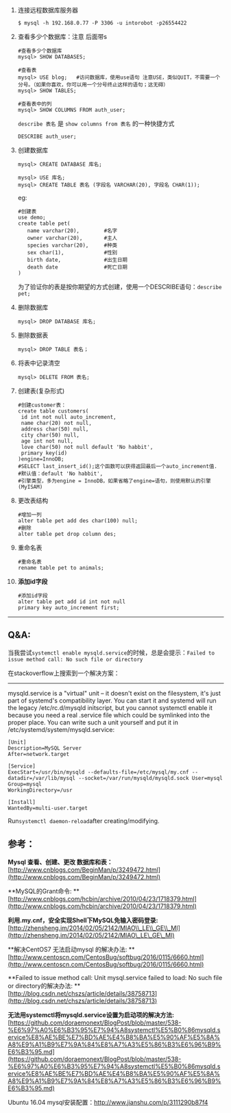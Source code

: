 1. 连接远程数据库服务器

   `$ mysql -h 192.168.0.77 -P 3306 -u intorobot -p26554422`

2. 查看多少个数据库：注意 后面带s

   ```
   #查看多少个数据库
   mysql> SHOW DATABASES;
   ```

   ```
   #查看表
   mysql> USE blog;   #访问数据库，使用use语句 注意USE，类似QUIT，不需要一个分号。（如果你喜欢，你可以用一个分号终止这样的语句；这无碍）
   mysql> SHOW TABLES;
   ```

   ```
   #查看表中的列
   mysql> SHOW COLUMNS FROM auth_user;
   ```

   `describe 表名` 是 `show columns from 表名` 的一种快捷方式

   ```
   DESCRIBE auth_user;
   ```

3. 创建数据库

   ```
   mysql> CREATE DATABASE 库名;
   ```

   ```
   mysql> USE 库名;
   mysql> CREATE TABLE 表名 (字段名 VARCHAR(20), 字段名 CHAR(1));
   ```

   eg:

   ```
   #创建表
   use demo;
   create table pet(
      name varchar(20),        #名字
      owner varchar(20),       #主人
      species varchar(20),     #种类
      sex char(1),             #性别
      birth date,              #出生日期
      death date               #死亡日期
   )
   ```

   为了验证你的表是按你期望的方式创建，使用一个DESCRIBE语句：`describe pet;`

4. 删除数据库

   ```
   mysql> DROP DATABASE 库名;
   ```

5. 删除数据表

   ```
   mysql> DROP TABLE 表名；
   ```

6. 将表中记录清空

   ```
   mysql> DELETE FROM 表名;
   ```

7. 创建表\(复杂形式\)

   ```
   #创建customer表：
   create table customers(
    id int not null auto_increment,
    name char(20) not null,
    address char(50) null,
    city char(50) null,
    age int not null,
    love char(50) not null default 'No habbit',
    primary key(id)
   )engine=InnoDB;
   #SELECT last_insert_id();这个函数可以获得返回最后一个auto_increment值.
   #默认值：default 'No habbit',
   #引擎类型，多为engine = InnoDB，如果省略了engine=语句，则使用默认的引擎(MyISAM)
   ```

8. 更改表结构

   ```
   #增加一列
   alter table pet add des char(100) null;
   #删除
   alter table pet drop column des;
   ```

9. 重命名表

   ```
   #重命名表
   rename table pet to animals;
   ```

10. **添加id字段**

    ```
    #添加id字段
    alter table pet add id int not null
    primary key auto_increment first;
    ```

---

## Q&A:

当我尝试`systemctl enable mysqld.service`的时候，总是会提示：`Failed to issue method call: No such file or directory`

在stackoverflow上搜索到一个解决方案：

---

mysqld.service is a "virtual" unit – it doesn't exist on the filesystem, it's just part of systemd's compatibility layer. You can start it and systemd will run the legacy /etc/rc.d/mysqld initscript, but you cannot systemctl enable it because you need a real .service file which could be symlinked into the proper place. You can write such a unit yourself and put it in /etc/systemd/system/mysqld.service:

```
[Unit]
Description=MySQL Server
After=network.target

[Service]
ExecStart=/usr/bin/mysqld --defaults-file=/etc/mysql/my.cnf --datadir=/var/lib/mysql --socket=/var/run/mysqld/mysqld.sock User=mysql
Group=mysql
WorkingDirectory=/usr

[Install]
WantedBy=multi-user.target
```

Run`systemctl daemon-reload`after creating/modifying.

## 参考：

**Mysql 查看、创建、更改 数据库和表：**[http://www.cnblogs.com/BeginMan/p/3249472.html](http://www.cnblogs.com/BeginMan/p/3249472.html)

**MySQL的Grant命令: **[http://www.cnblogs.com/hcbin/archive/2010/04/23/1718379.html](http://www.cnblogs.com/hcbin/archive/2010/04/23/1718379.html)

**利用.my.cnf，安全实现Shell下MySQL免输入密码登录:** [http://zhensheng.im/2014/02/05/2142/MIAO\\_LE\\_GE\\_MI](http://zhensheng.im/2014/02/05/2142/MIAO\_LE\_GE\_MI)

**解决CentOS7 无法启动mysql 的解决办法: **[http://www.centoscn.com/CentosBug/softbug/2016/0115/6660.html](http://www.centoscn.com/CentosBug/softbug/2016/0115/6660.html)

**Failed to issue method call: Unit mysql.service failed to load: No such file or directory的解决办法: **[http://blog.csdn.net/chszs/article/details/38758713](http://blog.csdn.net/chszs/article/details/38758713)

**无法用systemctl将mysqld.service设置为启动项的解决方法:** [https://github.com/doraemonext/BlogPost/blob/master/538-%E6%97%A0%E6%B3%95%E7%94%A8systemctl%E5%B0%86mysqld.service%E8%AE%BE%E7%BD%AE%E4%B8%BA%E5%90%AF%E5%8A%A8%E9%A1%B9%E7%9A%84%E8%A7%A3%E5%86%B3%E6%96%B9%E6%B3%95.md](https://github.com/doraemonext/BlogPost/blob/master/538-%E6%97%A0%E6%B3%95%E7%94%A8systemctl%E5%B0%86mysqld.service%E8%AE%BE%E7%BD%AE%E4%B8%BA%E5%90%AF%E5%8A%A8%E9%A1%B9%E7%9A%84%E8%A7%A3%E5%86%B3%E6%96%B9%E6%B3%95.md)

Ubuntu 16.04 mysql安装配置：http://www.jianshu.com/p/3111290b87f4

